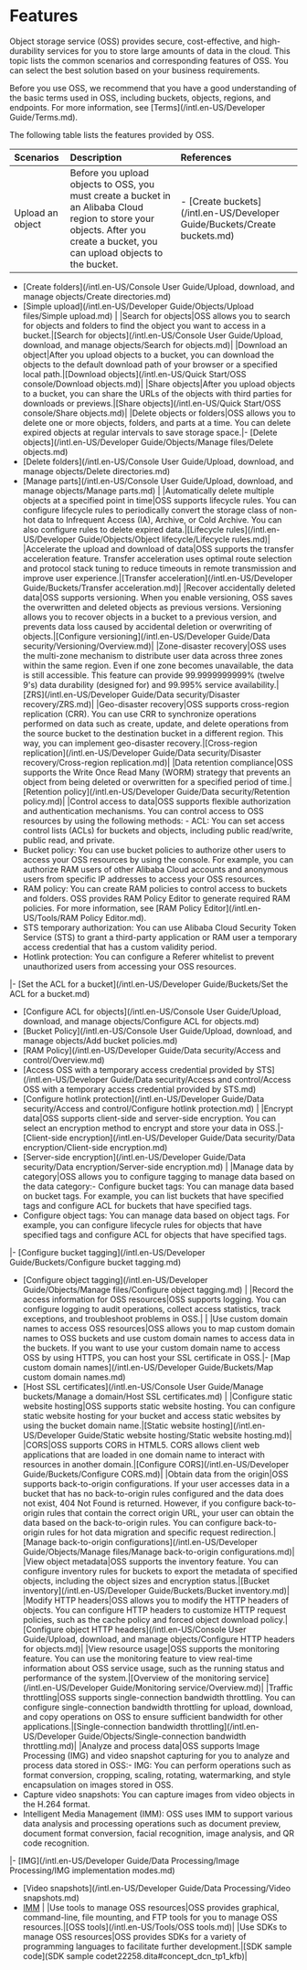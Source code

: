 # Features

Object storage service \(OSS\) provides secure, cost-effective, and high-durability services for you to store large amounts of data in the cloud. This topic lists the common scenarios and corresponding features of OSS. You can select the best solution based on your business requirements.

Before you use OSS, we recommend that you have a good understanding of the basic terms used in OSS, including buckets, objects, regions, and endpoints. For more information, see [Terms](/intl.en-US/Developer Guide/Terms.md).

The following table lists the features provided by OSS.

|Scenarios|Description|References|
|:--------|:----------|:---------|
|Upload an object|Before you upload objects to OSS, you must create a bucket in an Alibaba Cloud region to store your objects. After you create a bucket, you can upload objects to the bucket.|-   [Create buckets](/intl.en-US/Developer Guide/Buckets/Create buckets.md)
-   [Create folders](/intl.en-US/Console User Guide/Upload, download, and manage objects/Create directories.md)
-   [Simple upload](/intl.en-US/Developer Guide/Objects/Upload files/Simple upload.md) |
|Search for objects|OSS allows you to search for objects and folders to find the object you want to access in a bucket.|[Search for objects](/intl.en-US/Console User Guide/Upload, download, and manage objects/Search for objects.md)|
|Download an object|After you upload objects to a bucket, you can download the objects to the default download path of your browser or a specified local path.|[Download objects](/intl.en-US/Quick Start/OSS console/Download objects.md)|
|Share objects|After you upload objects to a bucket, you can share the URLs of the objects with third parties for downloads or previews.|[Share objects](/intl.en-US/Quick Start/OSS console/Share objects.md)|
|Delete objects or folders|OSS allows you to delete one or more objects, folders, and parts at a time. You can delete expired objects at regular intervals to save storage space.|-   [Delete objects](/intl.en-US/Developer Guide/Objects/Manage files/Delete objects.md)
-   [Delete folders](/intl.en-US/Console User Guide/Upload, download, and manage objects/Delete directories.md)
-   [Manage parts](/intl.en-US/Console User Guide/Upload, download, and manage objects/Manage parts.md) |
|Automatically delete multiple objects at a specified point in time|OSS supports lifecycle rules. You can configure lifecycle rules to periodically convert the storage class of non-hot data to Infrequent Access \(IA\), Archive, or Cold Archive. You can also configure rules to delete expired data.|[Lifecycle rules](/intl.en-US/Developer Guide/Objects/Object lifecycle/Lifecycle rules.md)|
|Accelerate the upload and download of data|OSS supports the transfer acceleration feature. Transfer acceleration uses optimal route selection and protocol stack tuning to reduce timeouts in remote transmission and improve user experience.|[Transfer acceleration](/intl.en-US/Developer Guide/Buckets/Transfer acceleration.md)|
|Recover accidentally deleted data|OSS supports versioning. When you enable versioning, OSS saves the overwritten and deleted objects as previous versions. Versioning allows you to recover objects in a bucket to a previous version, and prevents data loss caused by accidental deletion or overwriting of objects.|[Configure versioning](/intl.en-US/Developer Guide/Data security/Versioning/Overview.md)|
|Zone-disaster recovery|OSS uses the multi-zone mechanism to distribute user data across three zones within the same region. Even if one zone becomes unavailable, the data is still accessible. This feature can provide 99.9999999999% \(twelve 9's\) data durability \(designed for\) and 99.995% service availability.|[ZRS](/intl.en-US/Developer Guide/Data security/Disaster recovery/ZRS.md)|
|Geo-disaster recovery|OSS supports cross-region replication \(CRR\). You can use CRR to synchronize operations performed on data such as create, update, and delete operations from the source bucket to the destination bucket in a different region. This way, you can implement geo-disaster recovery.|[Cross-region replication](/intl.en-US/Developer Guide/Data security/Disaster recovery/Cross-region replication.md)|
|Data retention compliance|OSS supports the Write Once Read Many \(WORM\) strategy that prevents an object from being deleted or overwritten for a specified period of time.|[Retention policy](/intl.en-US/Developer Guide/Data security/Retention policy.md)|
|Control access to data|OSS supports flexible authorization and authentication mechanisms. You can control access to OSS resources by using the following methods: -   ACL: You can set access control lists \(ACLs\) for buckets and objects, including public read/write, public read, and private.
-   Bucket policy: You can use bucket policies to authorize other users to access your OSS resources by using the console. For example, you can authorize RAM users of other Alibaba Cloud accounts and anonymous users from specific IP addresses to access your OSS resources.
-   RAM policy: You can create RAM policies to control access to buckets and folders. OSS provides RAM Policy Editor to generate required RAM policies. For more information, see [RAM Policy Editor](/intl.en-US/Tools/RAM Policy Editor.md).
-   STS temporary authorization: You can use Alibaba Cloud Security Token Service \(STS\) to grant a third-party application or RAM user a temporary access credential that has a custom validity period.
-   Hotlink protection: You can configure a Referer whitelist to prevent unauthorized users from accessing your OSS resources.

|-   [Set the ACL for a bucket](/intl.en-US/Developer Guide/Buckets/Set the ACL for a bucket.md)
-   [Configure ACL for objects](/intl.en-US/Console User Guide/Upload, download, and manage objects/Configure ACL for objects.md)
-   [Bucket Policy](/intl.en-US/Console User Guide/Upload, download, and manage objects/Add bucket policies.md)
-   [RAM Policy](/intl.en-US/Developer Guide/Data security/Access and control/Overview.md)
-   [Access OSS with a temporary access credential provided by STS](/intl.en-US/Developer Guide/Data security/Access and control/Access OSS with a temporary access credential provided by STS.md)
-   [Configure hotlink protection](/intl.en-US/Developer Guide/Data security/Access and control/Configure hotlink protection.md) |
|Encrypt data|OSS supports client-side and server-side encryption. You can select an encryption method to encrypt and store your data in OSS.|-   [Client-side encryption](/intl.en-US/Developer Guide/Data security/Data encryption/Client-side encryption.md)
-   [Server-side encryption](/intl.en-US/Developer Guide/Data security/Data encryption/Server-side encryption.md) |
|Manage data by category|OSS allows you to configure tagging to manage data based on the data category:-   Configure bucket tags: You can manage data based on bucket tags. For example, you can list buckets that have specified tags and configure ACL for buckets that have specified tags.
-   Configure object tags: You can manage data based on object tags. For example, you can configure lifecycle rules for objects that have specified tags and configure ACL for objects that have specified tags.

|-   [Configure bucket tagging](/intl.en-US/Developer Guide/Buckets/Configure bucket tagging.md)
-   [Configure object tagging](/intl.en-US/Developer Guide/Objects/Manage files/Configure object tagging.md) |
|Record the access information for OSS resources|OSS supports logging. You can configure logging to audit operations, collect access statistics, track exceptions, and troubleshoot problems in OSS.| |
|Use custom domain names to access OSS resources|OSS allows you to map custom domain names to OSS buckets and use custom domain names to access data in the buckets. If you want to use your custom domain name to access OSS by using HTTPS, you can host your SSL certificate in OSS.|-   [Map custom domain names](/intl.en-US/Developer Guide/Buckets/Map custom domain names.md)
-   [Host SSL certificates](/intl.en-US/Console User Guide/Manage buckets/Manage a domain/Host SSL certificates.md) |
|Configure static website hosting|OSS supports static website hosting. You can configure static website hosting for your bucket and access static websites by using the bucket domain name.|[Static website hosting](/intl.en-US/Developer Guide/Static website hosting/Static website hosting.md)|
|CORS|OSS supports CORS in HTML5. CORS allows client web applications that are loaded in one domain name to interact with resources in another domain.|[Configure CORS](/intl.en-US/Developer Guide/Buckets/Configure CORS.md)|
|Obtain data from the origin|OSS supports back-to-origin configurations. If your user accesses data in a bucket that has no back-to-origin rules configured and the data does not exist, 404 Not Found is returned. However, if you configure back-to-origin rules that contain the correct origin URL, your user can obtain the data based on the back-to-origin rules. You can configure back-to-origin rules for hot data migration and specific request redirection.|[Manage back-to-origin configurations](/intl.en-US/Developer Guide/Objects/Manage files/Manage back-to-origin configurations.md)|
|View object metadata|OSS supports the inventory feature. You can configure inventory rules for buckets to export the metadata of specified objects, including the object sizes and encryption status.|[Bucket inventory](/intl.en-US/Developer Guide/Buckets/Bucket inventory.md)|
|Modify HTTP headers|OSS allows you to modify the HTTP headers of objects. You can configure HTTP headers to customize HTTP request policies, such as the cache policy and forced object download policy.|[Configure object HTTP headers](/intl.en-US/Console User Guide/Upload, download, and manage objects/Configure HTTP headers for objects.md)|
|View resource usage|OSS supports the monitoring feature. You can use the monitoring feature to view real-time information about OSS service usage, such as the running status and performance of the system.|[Overview of the monitoring service](/intl.en-US/Developer Guide/Monitoring service/Overview.md)|
|Traffic throttling|OSS supports single-connection bandwidth throttling. You can configure single-connection bandwidth throttling for upload, download, and copy operations on OSS to ensure sufficient bandwidth for other applications.|[Single-connection bandwidth throttling](/intl.en-US/Developer Guide/Objects/Single-connection bandwidth throttling.md)|
|Analyze and process data|OSS supports Image Processing \(IMG\) and video snapshot capturing for you to analyze and process data stored in OSS:-   IMG: You can perform operations such as format conversion, cropping, scaling, rotating, watermarking, and style encapsulation on images stored in OSS.
-   Capture video snapshots: You can capture images from video objects in the H.264 format.
-   Intelligent Media Management \(IMM\): OSS uses IMM to support various data analysis and processing operations such as document preview, document format conversion, facial recognition, image analysis, and QR code recognition.

|-   [IMG](/intl.en-US/Developer Guide/Data Processing/Image Processing/IMG implementation modes.md)
-   [Video snapshots](/intl.en-US/Developer Guide/Data Processing/Video snapshots.md)
-   [IMM]() |
|Use tools to manage OSS resources|OSS provides graphical, command-line, file mounting, and FTP tools for you to manage OSS resources.|[OSS tools](/intl.en-US/Tools/OSS tools.md)|
|Use SDKs to manage OSS resources|OSS provides SDKs for a variety of programming languages to facilitate further development.|[SDK sample code](SDK sample codet22258.dita#concept_dcn_tp1_kfb)|

